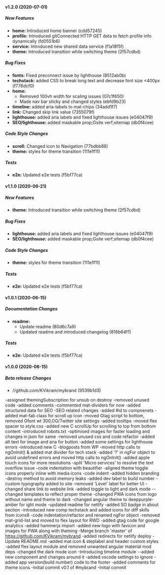 #### v1.2.0 (2020-07-01)

##### New Features

* **home:** Introduced home banner (cdd57245)
* **profile:** Introduced gitConnected HTTP GET data to fetch profile info dynamically (fd0551b6)
* **service:** Introduced new shared data service (f1a18f5f)
* **theme:** Introduced transition while switching theme (2f57cdbd)

##### Bug Fixes

* **fonts:** Fixed preconnect issue by lighthouse (8512ab0b)
* **techstack:** added CSS to break long text and decrease font size <400px (f776dcf0)
* **home:**
  * Removed 100vh width for scaling issues (07c1f650)
  * Made nav bar sticky and changed styles (ebfd9b23)
* **timeline:** added aria-labels to mat-chips (34add1f7)
* **link:** Changed skip link value (7355079f)
* **lighthouse:** added aria labels and fixed lighthouse issues (e04047f9)
* **SEO/lighthouse:** added maskable prop;Gsite verf;sitemap (db0f4cee)

##### Code Style Changes

* **scroll:** Changed icon to Navigation (77bdbb88)
* **theme:** styles for theme transition (111e1f11)

##### Tests

* **e2e:**  Updated e2e tests (f5bf77ca)

#### v1.1.0 (2020-06-21)

##### New Features

* **theme:** Introduced transition while switching theme (2f57cdbd)

##### Bug Fixes

* **lighthouse:** added aria labels and fixed lighthouse issues (e04047f9)
* **SEO/lighthouse:** added maskable prop;Gsite verf;sitemap (db0f4cee)

##### Code Style Changes

* **theme:** styles for theme transition (111e1f11)

##### Tests

* **e2e:**  Updated e2e tests (f5bf77ca)

#### v1.0.1 (2020-06-15)

##### Documentation Changes

* **readme:**
  * Update readme (80d6c7a9)
  * Updated readme and introduced changelog (816b64f1)

##### Tests

* **e2e:**  Updated e2e tests (f5bf77ca)

#### v1.0.0 (2020-06-15)

##### Beta release Changes

* //github.com/KVikram/mybrand (9539b1d3)

-assigned themingSubscription for unsub on destroy
-removed unused code
-added comments
-commented mat-dividers for now
-added structured data for SEO
-SEO related changes
-added #id to compnenets
-added mat-fab class for scroll up icon
-moved Gtag script to bottom, removed Gfont wt 300,OG/Twitter site settings
-added tooltips
-moved flex spacer to style.css
-added new C scrollUp for scrolling to top from bottom content
-introduced robots.txt
-optimised images for faster loading and changes in json for same
-removed unused css and code refactor
-added alt text for image and aria for button
-added some settings for lighthouse errors
-introduced new C -blogposts from WP
-moved http calls to ngOnInit() & added mat divider for tech stack
-added '?' in ngFor object to avoid undefined errors and moved http calls to ngOnInit()
-added apple touch icons for more resolutions
-split 'Micro services' to resolve the text overflow issue
-code indentation with beautifier
-aligned theme toggle icons properly inline with media icons
-code indent
-added hidden branding
-destroy method to avoid memory leaks
-added dev label to build number
-custom typography added to site
-removed 'Level' label for better UI
-changed share link to website link
-added toggle to light and dark mode --changed templates to reflect proper theme
-changed PWA icons from logo without name and theme to dark
-changed angular theme to deeppurple-amber for ight mode
-updated readme for netlify
-added SO badge in about section
-introduced new comp techstack and added icons for diff skills from icons8
-code indentation/refactor and renamed ngFor object
-removed mat-grid-list and moved to flex layout for RWD
-added gtag code for google analytics
-added hammerjs import
-added new logo with favicon and images for PWA along with theming
-Merge branch 'master' of https://github.com/KVikram/mybrand
-added redirects for netlify deploy
-Update README.md
-added mat icon & steplabel and header custom styles
-added flex layout module and removed unwanted angular material mod deps
-changed the dark mode icon
-Introducing timeline module --added new component and changes around it
-added vscode settings to ignore
-added app version(build number) code to the footer
-added comments for theme icons
-Initial commit v0.1 of #mybrand
-Initial commit
